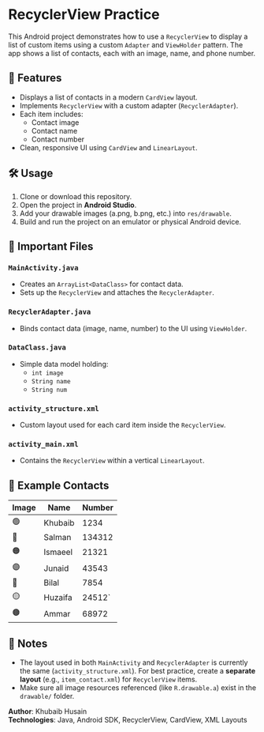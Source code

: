 
# RecyclerView Practice 

This Android project demonstrates how to use a `RecyclerView` to display a list of custom items using a custom `Adapter` and `ViewHolder` pattern. The app shows a list of contacts, each with an image, name, and phone number.

## 📱 Features

- Displays a list of contacts in a modern `CardView` layout.
- Implements `RecyclerView` with a custom adapter (`RecyclerAdapter`).
- Each item includes:
  - Contact image
  - Contact name
  - Contact number
- Clean, responsive UI using `CardView` and `LinearLayout`.


## 🛠️ Usage

1. Clone or download this repository.
2. Open the project in **Android Studio**.
3. Add your drawable images (a.png, b.png, etc.) into `res/drawable`.
4. Build and run the project on an emulator or physical Android device.

## 📂 Important Files

### `MainActivity.java`

- Creates an `ArrayList<DataClass>` for contact data.
- Sets up the `RecyclerView` and attaches the `RecyclerAdapter`.

### `RecyclerAdapter.java`

- Binds contact data (image, name, number) to the UI using `ViewHolder`.

### `DataClass.java`

- Simple data model holding:
  - `int image`
  - `String name`
  - `String num`

### `activity_structure.xml`

- Custom layout used for each card item inside the `RecyclerView`.

### `activity_main.xml`

- Contains the `RecyclerView` within a vertical `LinearLayout`.

## 🧪 Example Contacts

| Image | Name     | Number  |
|-------|----------|---------|
| 🟢    | Khubaib  | 1234    |
| 🔵    | Salman   | 134312  |
| 🟠    | Ismaeel  | 21321   |
| 🟣    | Junaid   | 43543   |
| 🔴    | Bilal    | 7854    |
| 🟡    | Huzaifa  | 24512`  |
| 🟤    | Ammar    | 68972   |

## 📌 Notes

- The layout used in both `MainActivity` and `RecyclerAdapter` is currently the same (`activity_structure.xml`). For best practice, create a **separate layout** (e.g., `item_contact.xml`) for `RecyclerView` items.
- Make sure all image resources referenced (like `R.drawable.a`) exist in the `drawable/` folder.



**Author**: Khubaib Husain  
**Technologies**: Java, Android SDK, RecyclerView, CardView, XML Layouts

